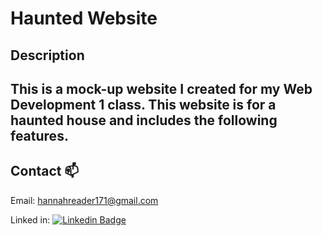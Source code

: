 # Haunted Website
## Description

This is a mock-up website I created for my Web Development 1 class. This website is for a haunted house and includes the following features.
 - 

## Contact :mailbox:
Email: hannahreader171@gmail.com

Linked in: [![Linkedin Badge](https://img.shields.io/badge/LinkedIn-blue?style=for-the-badge&logo=linkedin&logoColor=white)](https://www.linkedin.com/in/hannah-reader-36643b17b/)
